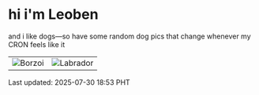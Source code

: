 # hi i'm Leoben

and i like dogs—so have some random dog pics that change whenever my CRON feels like it

|  |  |
|--------|----------|
| ![Borzoi](https://random-dog-vercel.vercel.app/api/random-borzoi?v=1753872835) | ![Labrador](https://random-dog-vercel.vercel.app/api/random-labrador?v=1753872835) |

Last updated: 2025-07-30 18:53 PHT
